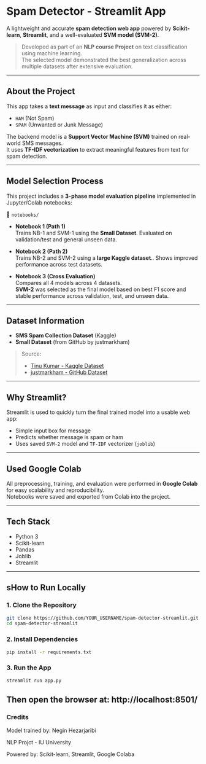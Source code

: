 #  Spam Detector - Streamlit App

A lightweight and accurate **spam detection web app** powered by **Scikit-learn**, **Streamlit**, and a well-evaluated **SVM model (SVM-2)**.

>  Developed as part of an **NLP course Project** on text classification using machine learning.  
>  The selected model demonstrated the best generalization across multiple datasets after extensive evaluation.

---

##  About the Project

This app takes a **text message** as input and classifies it as either:

- `HAM` (Not Spam)  
- `SPAM` (Unwanted or Junk Message)

The backend model is a **Support Vector Machine (SVM)** trained on real-world SMS messages.  
It uses **TF-IDF vectorization** to extract meaningful features from text for spam detection.

---

## Model Selection Process

This project includes a **3-phase model evaluation pipeline** implemented in Jupyter/Colab notebooks:

📂 `notebooks/`

-  **Notebook 1 (Path 1)**  
  Trains NB-1 and SVM-1 using the **Small Dataset**. Evaluated on validation/test and general unseen data.

-  **Notebook 2 (Path 2)**  
  Trains NB-2 and SVM-2 using a **large Kaggle dataset**.. Shows improved performance across test datasets.

-  **Notebook 3 (Cross Evaluation)**  
  Compares all 4 models across 4 datasets.  
   **SVM-2** was selected as the final model based on best F1 score and stable performance across validation, test, and unseen data.

---
  ## Dataset Information

- **SMS Spam Collection Dataset** (Kaggle) 
- **Small Dataset** (from GitHub by justmarkham) 

> Source:  
> - [Tinu Kumar - Kaggle Dataset](https://www.kaggle.com/datasets/tinu10kumar/sms-spam-dataset)  
> - [justmarkham - GitHub Dataset](https://github.com/justmarkham/DAT8/blob/master/data/sms.tsv)  

---

## Why Streamlit?

Streamlit is used to quickly turn the final trained model into a usable web app:

-  Simple input box for message  
-  Predicts whether message is spam or ham  
-  Uses saved `SVM-2` model and `TF-IDF` vectorizer (`joblib`)

---

## Used Google Colab

All preprocessing, training, and evaluation were performed in **Google Colab** for easy scalability and reproducibility.  
Notebooks were saved and exported from Colab into the project.

---

## Tech Stack

- Python 3  
- Scikit-learn  
- Pandas  
- Joblib  
- Streamlit

---

## sHow to Run Locally

### 1. Clone the Repository

```bash
git clone https://github.com/YOUR_USERNAME/spam-detector-streamlit.git
cd spam-detector-streamlit
```
### 2. Install Dependencies

```bash
pip install -r requirements.txt
```
### 3. Run the App
```bash
streamlit run app.py
```
Then open the browser at: http://localhost:8501/
---
### Credits

Model trained by: Negin Hezarjaribi

NLP Projct - IU University

Powered by: Scikit-learn, Streamlit, Google Colaba

